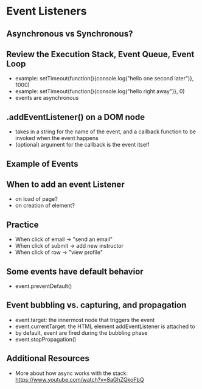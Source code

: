 # Event Listeners

## Asynchronous vs Synchronous?

## Review the Execution Stack, Event Queue, Event Loop
- example: setTimeout(function(){console.log("hello one second later")}, 1000)
- example: setTimeout(function(){console.log("hello right away")}, 0)
- events are asynchronous

## .addEventListener() on a DOM node
- takes in a string for the name of the event, and a callback function to be invoked when the event happens
- (optional) argument for the callback is the event itself

## Example of Events


## When to add an event Listener
- on load of page?
- on creation of element?

## Practice
- When click of email -> "send an email"
- When click of submit -> add new instructor
- When click of row -> "view profile"

## Some events have default behavior
- event.preventDefault()

## Event bubbling vs. capturing, and propagation
- event.target: the innermost node that triggers the event
- event.currentTarget: the HTML element addEventListener is attached to
- by default, event are fired during the bubbling phase
- event.stopPropagation()


## Additional Resources
- More about how async works with the stack: https://www.youtube.com/watch?v=8aGhZQkoFbQ
